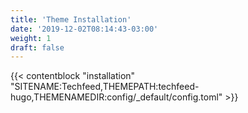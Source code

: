 ```yaml
---
title: 'Theme Installation'
date: '2019-12-02T08:14:43-03:00'
weight: 1
draft: false
---
```


{{< contentblock "installation" "SITENAME:Techfeed,THEMEPATH:techfeed-hugo,THEMENAMEDIR:config/_default/config.toml" >}}